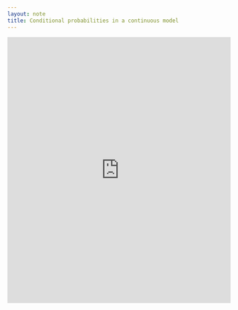 ```yaml
---
layout: note 
title: Conditional probabilities in a continuous model
---
```


<object data="https://kodiak.beardom.xyz/f/probability/Conditionalprobabilitiesinacontinuousmodel.pdf" type="application/pdf" width="100%" height="600">
<iframe src="https://kodiak.beardom.xyz/f/Conditionalprobabilitiesinacontinuousmodel.pdf" width="100%" height="600" style="border: none;">
This browser does not support PDFs. Please download the PDF to view it: 
<a href="https://kodiak.beardom.xyz/f/Conditionalprobabilitiesinacontinuousmodel.pdf">Download PDF</a>
</iframe>
</object>
